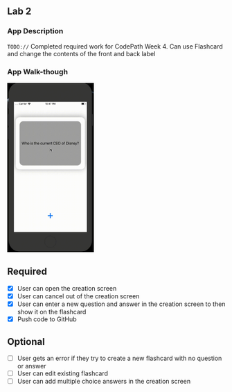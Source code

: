 ## Lab 2

### App Description
`TODO://` Completed required work for CodePath Week 4. Can use Flashcard and change the contents of the front and back label

### App Walk-though
<img src="https://github.com/justingalang/FlashcardWeek4/raw/master/FlashcardWeek4.gif" width=200><br>

## Required
- [x] User can open the creation screen
- [x] User can cancel out of the creation screen
- [x] User can enter a new question and answer in the creation screen to then show it on the flashcard
- [x] Push code to GitHub
## Optional
- [ ] User gets an error if they try to create a new flashcard with no question or answer
- [ ] User can edit existing flashcard
- [ ] User can add multiple choice answers in the creation screen
